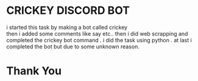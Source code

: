 # CRICKEY DISCORD BOT                               

i started this task by making a bot called crickey  
then i added some comments like say etc.. 
then i did web scrapping and completed the crickey bot 
command .
i did the task using python .
at last i completed the bot but due to some 
unknown reason. 

# Thank You
